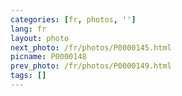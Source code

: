 ```yaml
---
categories: [fr, photos, '']
lang: fr
layout: photo
next_photo: /fr/photos/P0000145.html
picname: P0000148
prev_photo: /fr/photos/P0000149.html
tags: []
---
```

